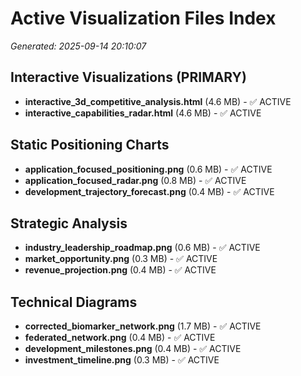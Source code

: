 # Active Visualization Files Index

*Generated: 2025-09-14 20:10:07*

## Interactive Visualizations (PRIMARY)

- **interactive_3d_competitive_analysis.html** (4.6 MB) - ✅ ACTIVE
- **interactive_capabilities_radar.html** (4.6 MB) - ✅ ACTIVE

## Static Positioning Charts

- **application_focused_positioning.png** (0.6 MB) - ✅ ACTIVE
- **application_focused_radar.png** (0.8 MB) - ✅ ACTIVE
- **development_trajectory_forecast.png** (0.4 MB) - ✅ ACTIVE

## Strategic Analysis

- **industry_leadership_roadmap.png** (0.6 MB) - ✅ ACTIVE
- **market_opportunity.png** (0.3 MB) - ✅ ACTIVE
- **revenue_projection.png** (0.4 MB) - ✅ ACTIVE

## Technical Diagrams

- **corrected_biomarker_network.png** (1.7 MB) - ✅ ACTIVE
- **federated_network.png** (0.4 MB) - ✅ ACTIVE
- **development_milestones.png** (0.4 MB) - ✅ ACTIVE
- **investment_timeline.png** (0.3 MB) - ✅ ACTIVE
